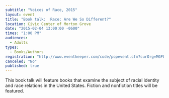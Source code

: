 ```yaml
---
subtitle: "Voices of Race, 2015"
layout: event
title: "Book talk:  Race: Are We So Different?"
location: Civic Center of Morton Grove
date: "2015-02-04 13:00:00 -0600"
times: "1:00 PM"
audiences: 
  - Adults
types: 
  - Books/Authors
registration: "http://www.eventkeeper.com/code/popevent.cfm?curOrg=MGPL&curApp=events&eID=3884127&thisDate=NO_DATE"
canceled: "No"
published: true
---
```


This book talk will feature books that examine the subject of racial identity and race relations in the United States. Fiction and nonfiction titles will be featured.